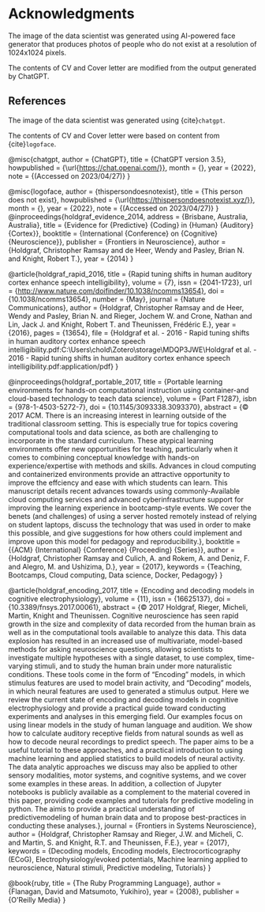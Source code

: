 # Acknowledgments

The image of the data scientist was generated using AI-powered face generator that produces photos of people who do not exist at a resolution of 1024x1024 pixels.

The contents of CV and Cover letter are modified from the output generated by ChatGPT.

## References

The image of the data scientist was generated using {cite}`chatgpt`.

The contents of CV and Cover letter were based on content from {cite}`logoface`.

@misc{chatgpt,
author = {ChatGPT},
title = {ChatGPT version 3.5},
howpublished = {\url{https://chat.openai.com/}},
month = {},
year = {2022},
note = {(Accessed on 2023/04/27)}
}


@misc{logoface,
author = {thispersondoesnotexist},
title = {This person does not exist},
howpublished = {\url{https://thispersondoesnotexist.xyz/}},
month = {},
year = {2022},
note = {(Accessed on 2023/04/27)}
}
@inproceedings{holdgraf_evidence_2014,
	address = {Brisbane, Australia, Australia},
	title = {Evidence for {Predictive} {Coding} in {Human} {Auditory} {Cortex}},
	booktitle = {International {Conference} on {Cognitive} {Neuroscience}},
	publisher = {Frontiers in Neuroscience},
	author = {Holdgraf, Christopher Ramsay and de Heer, Wendy and Pasley, Brian N. and Knight, Robert T.},
	year = {2014}
}

@article{holdgraf_rapid_2016,
	title = {Rapid tuning shifts in human auditory cortex enhance speech intelligibility},
	volume = {7},
	issn = {2041-1723},
	url = {http://www.nature.com/doifinder/10.1038/ncomms13654},
	doi = {10.1038/ncomms13654},
	number = {May},
	journal = {Nature Communications},
	author = {Holdgraf, Christopher Ramsay and de Heer, Wendy and Pasley, Brian N. and Rieger, Jochem W. and Crone, Nathan and Lin, Jack J. and Knight, Robert T. and Theunissen, Frédéric E.},
	year = {2016},
	pages = {13654},
	file = {Holdgraf et al. - 2016 - Rapid tuning shifts in human auditory cortex enhance speech intelligibility.pdf:C\:\\Users\\chold\\Zotero\\storage\\MDQP3JWE\\Holdgraf et al. - 2016 - Rapid tuning shifts in human auditory cortex enhance speech intelligibility.pdf:application/pdf}
}

@inproceedings{holdgraf_portable_2017,
	title = {Portable learning environments for hands-on computational instruction using container-and cloud-based technology to teach data science},
	volume = {Part F1287},
	isbn = {978-1-4503-5272-7},
	doi = {10.1145/3093338.3093370},
	abstract = {© 2017 ACM. There is an increasing interest in learning outside of the traditional classroom setting. This is especially true for topics covering computational tools and data science, as both are challenging to incorporate in the standard curriculum. These atypical learning environments offer new opportunities for teaching, particularly when it comes to combining conceptual knowledge with hands-on experience/expertise with methods and skills. Advances in cloud computing and containerized environments provide an attractive opportunity to improve the effciency and ease with which students can learn. This manuscript details recent advances towards using commonly-Available cloud computing services and advanced cyberinfrastructure support for improving the learning experience in bootcamp-style events. We cover the benets (and challenges) of using a server hosted remotely instead of relying on student laptops, discuss the technology that was used in order to make this possible, and give suggestions for how others could implement and improve upon this model for pedagogy and reproducibility.},
	booktitle = {{ACM} {International} {Conference} {Proceeding} {Series}},
	author = {Holdgraf, Christopher Ramsay and Culich, A. and Rokem, A. and Deniz, F. and Alegro, M. and Ushizima, D.},
	year = {2017},
	keywords = {Teaching, Bootcamps, Cloud computing, Data science, Docker, Pedagogy}
}

@article{holdgraf_encoding_2017,
	title = {Encoding and decoding models in cognitive electrophysiology},
	volume = {11},
	issn = {16625137},
	doi = {10.3389/fnsys.2017.00061},
	abstract = {© 2017 Holdgraf, Rieger, Micheli, Martin, Knight and Theunissen. Cognitive neuroscience has seen rapid growth in the size and complexity of data recorded from the human brain as well as in the computational tools available to analyze this data. This data explosion has resulted in an increased use of multivariate, model-based methods for asking neuroscience questions, allowing scientists to investigate multiple hypotheses with a single dataset, to use complex, time-varying stimuli, and to study the human brain under more naturalistic conditions. These tools come in the form of “Encoding” models, in which stimulus features are used to model brain activity, and “Decoding” models, in which neural features are used to generated a stimulus output. Here we review the current state of encoding and decoding models in cognitive electrophysiology and provide a practical guide toward conducting experiments and analyses in this emerging field. Our examples focus on using linear models in the study of human language and audition. We show how to calculate auditory receptive fields from natural sounds as well as how to decode neural recordings to predict speech. The paper aims to be a useful tutorial to these approaches, and a practical introduction to using machine learning and applied statistics to build models of neural activity. The data analytic approaches we discuss may also be applied to other sensory modalities, motor systems, and cognitive systems, and we cover some examples in these areas. In addition, a collection of Jupyter notebooks is publicly available as a complement to the material covered in this paper, providing code examples and tutorials for predictive modeling in python. The aimis to provide a practical understanding of predictivemodeling of human brain data and to propose best-practices in conducting these analyses.},
	journal = {Frontiers in Systems Neuroscience},
	author = {Holdgraf, Christopher Ramsay and Rieger, J.W. and Micheli, C. and Martin, S. and Knight, R.T. and Theunissen, F.E.},
	year = {2017},
	keywords = {Decoding models, Encoding models, Electrocorticography (ECoG), Electrophysiology/evoked potentials, Machine learning applied to neuroscience, Natural stimuli, Predictive modeling, Tutorials}
}

@book{ruby,
  title     = {The Ruby Programming Language},
  author    = {Flanagan, David and Matsumoto, Yukihiro},
  year      = {2008},
  publisher = {O'Reilly Media}
}
